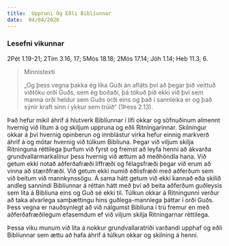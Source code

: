 ```yaml
---
title:  Uppruni Og Eðli Biblíunnar
date:  04/04/2020
---
```


### Lesefni vikunnar
2Pét 1.19-21; 2Tím 3.16, 17; 5Mós 18.18; 2Mós 17.14; Jóh 1.14; Heb 11.3, 6.

> <p>Minnistexti</p>
> „Og þess vegna þakka ég líka Guði án afláts því að þegar þið veittuð viðtöku orði Guðs, sem ég boðaði, þá tókuð þið ekki við því sem manna orði heldur sem Guðs orði eins og það í sannleika er og það sýnir kraft sinn í ykkur sem trúið“ (1Þess 2.13).

Það hefur mikil áhrif á hlutverk Biblíunnar í lífi okkar og söfnuðinum almennt hvernig við lítum á og skiljum uppruna og eðli Ritningarinnar. Skilningur okkar á því hvernig opinberun og innblástur virka hefur einnig markverð áhrif á og mótar hvernig við túlkum Biblíuna. Þegar við viljum skilja Ritninguna réttilega þurfum við fyrst og fremst að leyfa henni að ákvarða grundvallarmarkalínur þess hvernig við ættum að meðhöndla hana. Við getum ekki notað aðferðafræði líffræði og félagsfræði þegar við erum að vinna að stærðfræði. Við getum ekki numið eðlisfræði með aðferðum sem við beitum við mannkynssögu. Á sama hátt getum við ekki kannað eða skilið andleg sannindi Biblíunnar á réttan hátt með því að beita aðferðum guðleysis sem líta á Biblíuna eins og Guð sé ekki til. Túlkun okkar á Ritningunni verður að taka alvarlega samþættingu hins guðlega-mannlega þáttar í orði Guðs. Þess vegna er nauðsynlegt að við nálgumst Biblíuna í trú fremur en með aðferðafræðilegum efasemdum ef við viljum skilja Ritningarnar réttilega.

Þessa viku munum við líta á nokkur grundvallaratriði varðandi upphaf og eðli Biblíunnar sem ættu að hafa áhrif á túlkun okkar og skilning á henni.